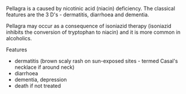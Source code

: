 Pellagra is a caused by nicotinic acid (niacin) deficiency. The classical features are the 3 D's \- dermatitis, diarrhoea and dementia.  
  
Pellagra may occur as a consequence of isoniazid therapy (isoniazid inhibits the conversion of tryptophan to niacin) and it is more common in alcoholics.  
  
Features  
* dermatitis (brown scaly rash on sun\-exposed sites \- termed Casal's necklace if around neck)
* diarrhoea
* dementia, depression
* death if not treated
